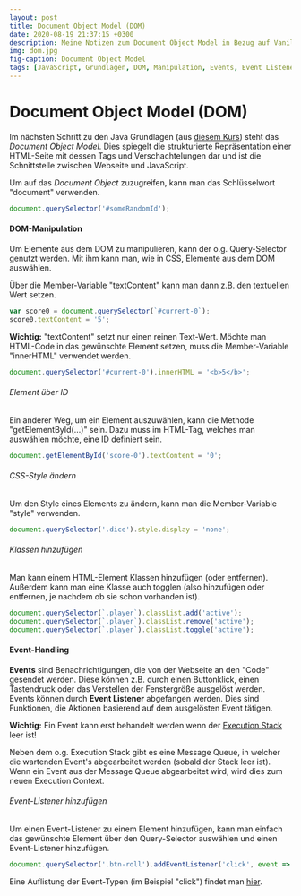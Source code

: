 ```yaml
---
layout: post
title: Document Object Model (DOM)
date: 2020-08-19 21:37:15 +0300
description: Meine Notizen zum Document Object Model in Bezug auf Vanilla JavaScript.
img: dom.jpg
fig-caption: Document Object Model
tags: [JavaScript, Grundlagen, DOM, Manipulation, Events, Event Listener]
---
```

# Document Object Model (DOM)

Im nächsten Schritt zu den Java Grundlagen (aus [diesem Kurs](https://www.udemy.com/course/the-complete-javascript-course/)) steht das _Document Object Model_. Dies spiegelt die strukturierte Repräsentation einer HTML-Seite mit dessen Tags und Verschachtelungen dar und ist die Schnittstelle zwischen Webseite und JavaScript.

Um auf das _Document Object_ zuzugreifen, kann man das Schlüsselwort "document" verwenden.

```javascript
document.querySelector('#someRandomId');
```

#### DOM-Manipulation

Um Elemente aus dem DOM zu manipulieren, kann der o.g. Query-Selector genutzt werden. Mit ihm kann man, wie in CSS, Elemente aus dem DOM auswählen.

Über die Member-Variable "textContent" kann man dann z.B. den textuellen Wert setzen.

```javascript
var score0 = document.querySelector(`#current-0`);
score0.textContent = '5';
```

__Wichtig:__ "textContent" setzt nur einen reinen Text-Wert. Möchte man HTML-Code in das gewünschte Element setzen, muss die Member-Variable "innerHTML" verwendet werden.

```javascript
document.querySelector('#current-0').innerHTML = '<b>5</b>';
```

###### Element über ID

Ein anderer Weg, um ein Element auszuwählen, kann die Methode "getElementById(...)" sein. Dazu muss im HTML-Tag, welches man auswählen möchte, eine ID definiert sein.

```javascript
document.getElementById('score-0').textContent = '0';
```

###### CSS-Style ändern

Um den Style eines Elements zu ändern, kann man die Member-Variable "style" verwenden.

```javascript
document.querySelector('.dice').style.display = 'none';
```

###### Klassen hinzufügen

Man kann einem HTML-Element Klassen hinzufügen (oder entfernen). Außerdem kann man eine Klasse auch togglen (also hinzufügen oder entfernen, je nachdem ob sie schon vorhanden ist).

```javascript
document.querySelector(`.player`).classList.add('active');
document.querySelector(`.player`).classList.remove('active');
document.querySelector(`.player`).classList.toggle('active');
```

#### Event-Handling

**Events** sind Benachrichtigungen, die von der Webseite an den "Code" gesendet werden. Diese können z.B. durch einen Buttonklick, einen Tastendruck oder das Verstellen der Fenstergröße ausgelöst werden. Events können durch **Event Listener** abgefangen werden. Dies sind Funktionen, die Aktionen basierend auf dem ausgelösten Event tätigen.

**Wichtig:** Ein Event kann erst behandelt werden wenn der [Execution Stack](http://davidshariff.com/blog/what-is-the-execution-context-in-javascript/) leer ist!

Neben dem o.g. Execution Stack gibt es eine Message Queue, in welcher die wartenden Event's abgearbeitet werden (sobald der Stack leer ist). Wenn ein Event aus der Message Queue abgearbeitet wird, wird dies zum neuen Execution Context.

###### Event-Listener hinzufügen

Um einen Event-Listener zu einem Element hinzufügen, kann man einfach das gewünschte Element über den Query-Selector auswählen und einen Event-Listener hinzufügen.

```javascript
document.querySelector('.btn-roll').addEventListener('click', event => {})
```

Eine Auflistung der Event-Typen (im Beispiel "click") findet man [hier](https://developer.mozilla.org/de/docs/Web/Events).

